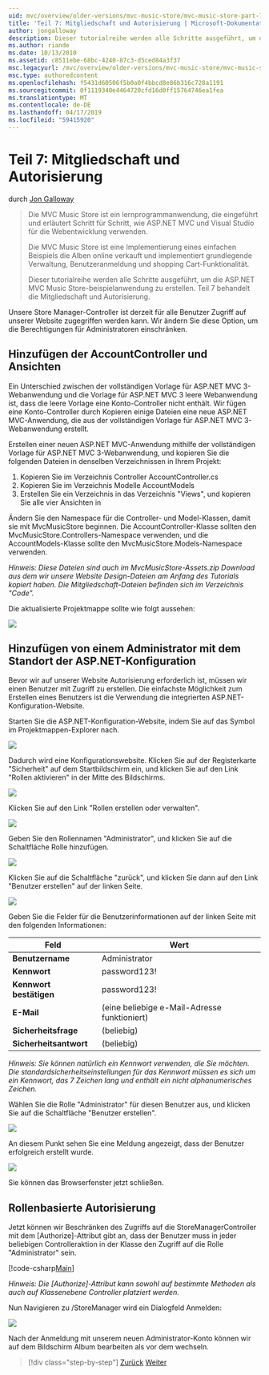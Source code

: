 ```yaml
---
uid: mvc/overview/older-versions/mvc-music-store/mvc-music-store-part-7
title: 'Teil 7: Mitgliedschaft und Autorisierung | Microsoft-Dokumentation'
author: jongalloway
description: Dieser tutorialreihe werden alle Schritte ausgeführt, um die ASP.NET MVC Music Store-beispielanwendung zu erstellen. Teil 7 behandelt die Mitgliedschaft und Autorisierung.
ms.author: riande
ms.date: 10/13/2010
ms.assetid: c8511ebe-68bc-4240-87c3-d5ced84a3f37
msc.legacyurl: /mvc/overview/older-versions/mvc-music-store/mvc-music-store-part-7
msc.type: authoredcontent
ms.openlocfilehash: f5431d60506f5b0a0f4bbcd8e86b316c728a1191
ms.sourcegitcommit: 0f1119340e4464720cfd16d0ff15764746ea1fea
ms.translationtype: MT
ms.contentlocale: de-DE
ms.lasthandoff: 04/17/2019
ms.locfileid: "59415920"
---
```

# <a name="part-7-membership-and-authorization"></a>Teil 7: Mitgliedschaft und Autorisierung

durch [Jon Galloway](https://github.com/jongalloway)

> Die MVC Music Store ist ein lernprogrammanwendung, die eingeführt und erläutert Schritt für Schritt, wie ASP.NET MVC und Visual Studio für die Webentwicklung verwenden.  
>   
> Die MVC Music Store ist eine Implementierung eines einfachen Beispiels die Alben online verkauft und implementiert grundlegende Verwaltung, Benutzeranmeldung und shopping Cart-Funktionalität.  
>   
> Dieser tutorialreihe werden alle Schritte ausgeführt, um die ASP.NET MVC Music Store-beispielanwendung zu erstellen. Teil 7 behandelt die Mitgliedschaft und Autorisierung.


Unsere Store Manager-Controller ist derzeit für alle Benutzer Zugriff auf unserer Website zugegriffen werden kann. Wir ändern Sie diese Option, um die Berechtigungen für Administratoren einschränken.

## <a name="adding-the-accountcontroller-and-views"></a>Hinzufügen der AccountController und Ansichten

Ein Unterschied zwischen der vollständigen Vorlage für ASP.NET MVC 3-Webanwendung und die Vorlage für ASP.NET MVC 3 leere Webanwendung ist, dass die leere Vorlage eine Konto-Controller nicht enthält. Wir fügen eine Konto-Controller durch Kopieren einige Dateien eine neue ASP.NET MVC-Anwendung, die aus der vollständigen Vorlage für ASP.NET MVC 3-Webanwendung erstellt.

Erstellen einer neuen ASP.NET MVC-Anwendung mithilfe der vollständigen Vorlage für ASP.NET MVC 3-Webanwendung, und kopieren Sie die folgenden Dateien in denselben Verzeichnissen in Ihrem Projekt:

1. Kopieren Sie im Verzeichnis Controller AccountController.cs
2. Kopieren Sie im Verzeichnis Modelle AccountModels
3. Erstellen Sie ein Verzeichnis in das Verzeichnis "Views", und kopieren Sie alle vier Ansichten in

Ändern Sie den Namespace für die Controller- und Model-Klassen, damit sie mit MvcMusicStore beginnen. Die AccountController-Klasse sollten den MvcMusicStore.Controllers-Namespace verwenden, und die AccountModels-Klasse sollte den MvcMusicStore.Models-Namespace verwenden.

*Hinweis: Diese Dateien sind auch im MvcMusicStore-Assets.zip Download aus dem wir unsere Website Design-Dateien am Anfang des Tutorials kopiert haben. Die Mitgliedschaft-Dateien befinden sich im Verzeichnis "Code".*

Die aktualisierte Projektmappe sollte wie folgt aussehen:

![](mvc-music-store-part-7/_static/image1.png)

## <a name="adding-an-administrative-user-with-the-aspnet-configuration-site"></a>Hinzufügen von einem Administrator mit dem Standort der ASP.NET-Konfiguration

Bevor wir auf unserer Website Autorisierung erforderlich ist, müssen wir einen Benutzer mit Zugriff zu erstellen. Die einfachste Möglichkeit zum Erstellen eines Benutzers ist die Verwendung die integrierten ASP.NET-Konfiguration-Website.

Starten Sie die ASP.NET-Konfiguration-Website, indem Sie auf das Symbol im Projektmappen-Explorer nach.

![](mvc-music-store-part-7/_static/image2.png)

Dadurch wird eine Konfigurationswebsite. Klicken Sie auf der Registerkarte "Sicherheit" auf dem Startbildschirm ein, und klicken Sie auf den Link "Rollen aktivieren" in der Mitte des Bildschirms.

![](mvc-music-store-part-7/_static/image3.png)

Klicken Sie auf den Link "Rollen erstellen oder verwalten".

![](mvc-music-store-part-7/_static/image4.png)

Geben Sie den Rollennamen "Administrator", und klicken Sie auf die Schaltfläche Rolle hinzufügen.

![](mvc-music-store-part-7/_static/image5.png)

Klicken Sie auf die Schaltfläche "zurück", und klicken Sie dann auf den Link "Benutzer erstellen" auf der linken Seite.

![](mvc-music-store-part-7/_static/image6.png)

Geben Sie die Felder für die Benutzerinformationen auf der linken Seite mit den folgenden Informationen:

| **Feld** | **Wert** |
| --- | --- |
| **Benutzername** | Administrator |
| **Kennwort** | password123! |
| **Kennwort bestätigen** | password123! |
| **E-Mail** | (eine beliebige e-Mail-Adresse funktioniert) |
| **Sicherheitsfrage** | (beliebig) |
| **Sicherheitsantwort** | (beliebig) |

*Hinweis: Sie können natürlich ein Kennwort verwenden, die Sie möchten. Die standardsicherheitseinstellungen für das Kennwort müssen es sich um ein Kennwort, das 7 Zeichen lang und enthält ein nicht alphanumerisches Zeichen.*

Wählen Sie die Rolle "Administrator" für diesen Benutzer aus, und klicken Sie auf die Schaltfläche "Benutzer erstellen".

![](mvc-music-store-part-7/_static/image7.png)

An diesem Punkt sehen Sie eine Meldung angezeigt, dass der Benutzer erfolgreich erstellt wurde.

![](mvc-music-store-part-7/_static/image8.png)

Sie können das Browserfenster jetzt schließen.

## <a name="role-based-authorization"></a>Rollenbasierte Autorisierung

Jetzt können wir Beschränken des Zugriffs auf die StoreManagerController mit dem [Authorize]-Attribut gibt an, dass der Benutzer muss in jeder beliebigen Controlleraktion in der Klasse den Zugriff auf die Rolle "Administrator" sein.

[!code-csharp[Main](mvc-music-store-part-7/samples/sample1.cs)]

*Hinweis: Die [Authorize]-Attribut kann sowohl auf bestimmte Methoden als auch auf Klassenebene Controller platziert werden.*

Nun Navigieren zu /StoreManager wird ein Dialogfeld Anmelden:

![](mvc-music-store-part-7/_static/image9.png)

Nach der Anmeldung mit unserem neuen Administrator-Konto können wir auf dem Bildschirm Album bearbeiten als vor dem wechseln.

> [!div class="step-by-step"]
> [Zurück](mvc-music-store-part-6.md)
> [Weiter](mvc-music-store-part-8.md)
